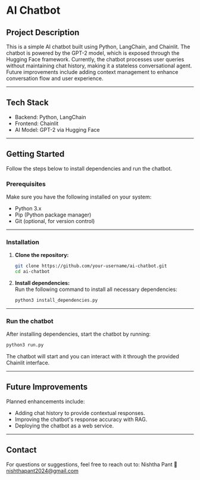 # **AI Chatbot**

## **Project Description**
This is a simple AI chatbot built using Python, LangChain, and Chainlit. The chatbot is powered by the GPT-2 model, which is exposed through the Hugging Face framework. Currently, the chatbot processes user queries without maintaining chat history, making it a stateless conversational agent. Future improvements include adding context management to enhance conversation flow and user experience.

---

## **Tech Stack**
- Backend: Python, LangChain
- Frontend: Chainlit
- AI Model: GPT-2 via Hugging Face

---

## **Getting Started**
Follow the steps below to install dependencies and run the chatbot.

### **Prerequisites**
Make sure you have the following installed on your system:
- Python 3.x
- Pip (Python package manager)
- Git (optional, for version control)

---

### **Installation**

1. **Clone the repository:**  
   ```bash
   git clone https://github.com/your-username/ai-chatbot.git
   cd ai-chatbot
   ```

2. **Install dependencies:**  
   Run the following command to install all necessary dependencies:  
   ```bash
   python3 install_dependencies.py
   ```
---

### Run the chatbot

After installing dependencies, start the chatbot by running:  

```bash
python3 run.py
```

The chatbot will start and you can interact with it through the provided Chainlit interface.

---

## **Future Improvements**

Planned enhancements include:  
- Adding chat history to provide contextual responses.  
- Improving the chatbot's response accuracy with RAG.  
- Deploying the chatbot as a web service.  

---

## **Contact**  

For questions or suggestions, feel free to reach out to:
Nishtha Pant
📧 nishthapant2024@gmail.com